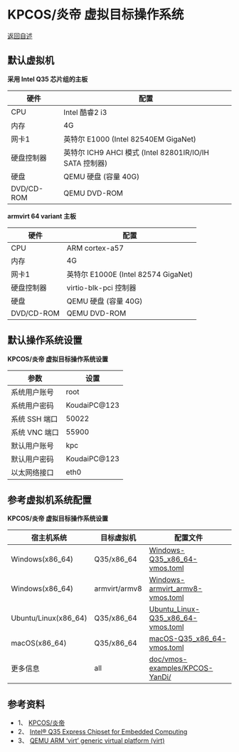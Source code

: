 # KPCOS/炎帝 虚拟目标操作系统

  [返回自述](https://github.com/david921518/qkd-app/blob/master/doc/vmos-examples/README.md)
  
## 默认虚拟机

  **采用 Intel Q35 芯片组的主板**

| 硬件 | 配置 |
|------|------|
| CPU | Intel 酷睿2 i3 |
| 内存 | 4G |
| 网卡1 | 英特尔 E1000 (Intel 82540EM GigaNet) |
| 硬盘控制器 | 英特尔 ICH9 AHCI 模式 (Intel 82801IR/IO/IH SATA 控制器) |
| 硬盘 | QEMU 硬盘 (容量 40G) |
| DVD/CD-ROM | QEMU DVD-ROM |

  **armvirt 64 variant 主板**

| 硬件 | 配置 |
|------|------|
| CPU | ARM cortex-a57 |
| 内存 | 4G |
| 网卡1 | 英特尔 E1000E (Intel 82574 GigaNet) |
| 硬盘控制器 | virtio-blk-pci 控制器 |
| 硬盘 | QEMU 硬盘 (容量 40G) |
| DVD/CD-ROM | QEMU DVD-ROM |

## 默认操作系统设置

  **KPCOS/炎帝 虚拟目标操作系统设置**

| 参数 | 设置 |
|------|------|
| 系统用户账号 | root |
| 系统用户密码 | KoudaiPC@123 |
| 系统 SSH 端口 | 50022 |
| 系统 VNC 端口 | 55900 |
| 默认用户账号 | kpc |
| 默认用户密码 | KoudaiPC@123 |
| 以太网络接口 | eth0 |

## 参考虚拟机系统配置

  **KPCOS/炎帝 虚拟目标操作系统设置**

| 宿主机系统 | 目标虚拟机 | 配置文件 |
|------------|------------|---------|
| Windows(x86_64) | Q35/x86_64 | [Windows-Q35_x86_64-vmos.toml](https://github.com/david921518/qkd-app/blob/master/doc/vmos-examples/KPCOS-YanDi/Windows-Q35_x86_64-vmos.toml) |
| Windows(x86_64) | armvirt/armv8 | [Windows-armvirt_armv8-vmos.toml](https://github.com/david921518/qkd-app/blob/master/doc/vmos-examples/KPCOS-YanDi/Windows-armvirt_armv8-vmos.toml) |
| Ubuntu/Linux(x86_64) | Q35/x86_64 | [Ubuntu_Linux-Q35_x86_64-vmos.toml](https://github.com/david921518/qkd-app/blob/master/doc/vmos-examples/KPCOS-YanDi/Ubuntu_Linux-Q35_x86_64-vmos.toml) |
| macOS(x86_64) | Q35/x86_64 | [macOS-Q35_x86_64-vmos.toml](https://github.com/david921518/qkd-app/blob/master/doc/vmos-examples/KPCOS-YanDi/macOS-Q35_x86_64-vmos.toml) |
| 更多信息 | all | [doc/vmos-examples/KPCOS-YanDi/](https://github.com/david921518/qkd-app/blob/master/doc/vmos-examples/KPCOS-YanDi/README.md) |

## 参考资料

- 1、 [KPCOS/炎帝](https://gitee.com/m8t/kpcos/tree/master/distro/yandi)
- 2、 [Intel® Q35 Express Chipset for Embedded Computing](https://www.intel.cn/content/dam/www/public/us/en/documents/product-briefs/q35-chipset-brief.pdf)
- 3、 [QEMU ARM ‘virt’ generic virtual platform (virt)](https://www.qemu.org/docs/master/system/arm/virt.html)
